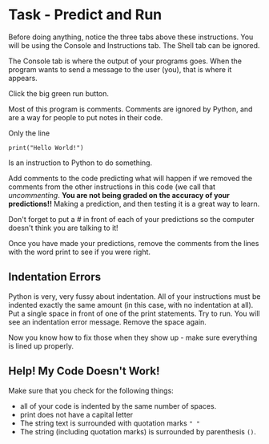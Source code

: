 # Task - Predict and Run

Before doing anything, notice the three tabs above these instructions. You will be using the Console and Instructions tab. The Shell tab can be ignored.

The Console tab is where the output of your programs goes. When the program wants to send a message to the user (you), that is where it appears.

Click the big green run button.

Most of this program is comments. Comments are ignored by Python, and are a way for people to put notes in their code.

Only the line
```
print("Hello World!")
```
Is an instruction to Python to do something.

Add comments to the code predicting what will happen if we removed the comments from the other instructions in this code (we call that _uncommenting_.  **You are not being graded on the accuracy of your predictions!!** Making a prediction, and then testing it is a great way to learn.

Don't forget to put a # in front of each of your predictions so the computer doesn't think you are talking to it!

Once you have made your predictions, remove the comments from the lines with the word print to see if you were right.

## Indentation Errors
Python is very, very fussy about indentation. All of your instructions must be indented exactly the same amount (in this case, with no indentation at all).
Put a single space in front of one of the print statements. Try to run. You will see an indentation error message. Remove the space again.

Now you know how to fix those when they show up - make sure everything is lined up properly.


## Help! My Code Doesn't Work!

Make sure that you check for the following things:

- all of your code is indented by the same number of spaces.
- print does not have a capital letter
- The string text is surrounded with quotation marks `" "`
- The string (including quotation marks) is surrounded by parenthesis `()`.